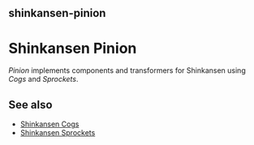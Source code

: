 ## shinkansen-pinion

# Shinkansen Pinion

*Pinion* implements components and transformers for Shinkansen using *Cogs* and *Sprockets*.

## See also

- [Shinkansen Cogs](https://github.com/modernpoacher/shinkansen-cogs)
- [Shinkansen Sprockets](https://github.com/modernpoacher/shinkansen-sprockets)
